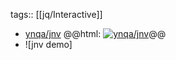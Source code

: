 tags:: [[jq/Interactive]]

- [ynqa/jnv](https://github.com/ynqa/jnv)
  @@html: <a href="https://github.com/ynqa/jnv/"><img src="https://github-readme-stats-astronomer.vercel.app/api/pin/?username=ynqa&repo=jnv&theme=tokyonight" alt="ynqa/jnv"/></a>@@
- ![jnv demo]